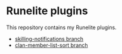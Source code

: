 # Runelite plugins
This repository contains my Runelite plugins.
- [skilling-notifications branch](https://github.com/jodelahithit/runelite-plugins/tree/skilling-notifications)
- [clan-member-list-sort branch](https://github.com/jodelahithit/runelite-plugins/tree/clan-member-list-sort)
